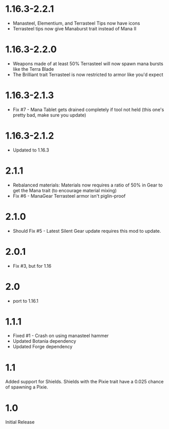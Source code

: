 1.16.3-2.2.1
============
* Manasteel, Elementium, and Terrasteel Tips now have icons
* Terrasteel tips now give Manaburst trait instead of Mana II


1.16.3-2.2.0
============
* Weapons made of at least 50% Terrasteel will now spawn mana bursts like the Terra Blade
* The Brilliant trait Terrasteel is now restricted to armor like you'd expect

1.16.3-2.1.3
============
* Fix #7 - Mana Tablet gets drained completely if tool not held (this one's pretty bad, make sure you update)

1.16.3-2.1.2
============
* Updated to 1.16.3

2.1.1
============
* Rebalanced materials: Materials now requires a ratio of 50% in Gear to get the Mana trait (to encourage material mixing)
* Fix #6 - ManaGear Terrasteel armor isn't piglin-proof

2.1.0
============
* Should Fix #5 - Latest Silent Gear update requires this mod to update. 

2.0.1
============
* Fix #3, but for 1.16

2.0
============
* port to 1.16.1

1.1.1
============
* Fixed #1 - Crash on using manasteel hammer
* Updated Botania dependency
* Updated Forge dependency


1.1
=============
Added support for Shields. Shields with the Pixie trait have a 0.025 chance of spawning a Pixie.

1.0
=============
Initial Release